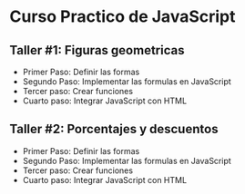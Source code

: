 # Curso Practico de JavaScript

## Taller #1: Figuras geometricas

- Primer Paso: Definir las formas
- Segundo Paso: Implementar las formulas en JavaScript
- Tercer paso: Crear funciones
- Cuarto paso: Integrar JavaScript con HTML

## Taller #2: Porcentajes y descuentos

- Primer Paso: Definir las formas
- Segundo Paso: Implementar las formulas en JavaScript
- Tercer paso: Crear funciones
- Cuarto paso: Integrar JavaScript con HTML